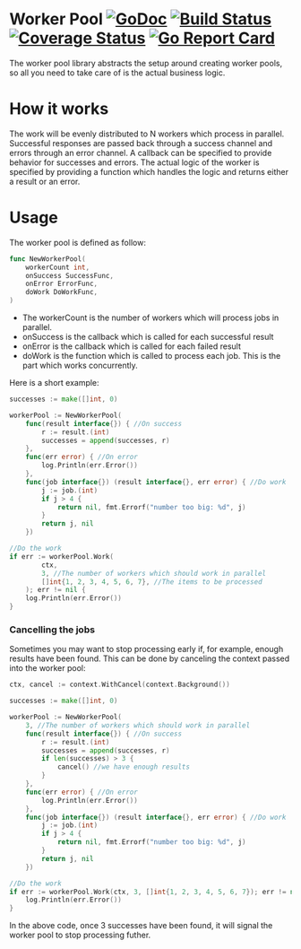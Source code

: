 # Worker Pool [![GoDoc](https://godoc.org/github.com/ynori7/workerpool?status.png)](https://godoc.org/github.com/ynori7/workerpool) [![Build Status](https://travis-ci.org/ynori7/workerpool.svg?branch=master)](https://travis-ci.com/github/ynori7/workerpool) [![Coverage Status](https://coveralls.io/repos/github/ynori7/workerpool/badge.svg?branch=master)](https://coveralls.io/github/ynori7/workerpool?branch=master) [![Go Report Card](https://goreportcard.com/badge/ynori7/workerpool)](https://goreportcard.com/report/github.com/ynori7/workerpool)
The worker pool library abstracts the setup around creating worker pools, so all
you need to take care of is the actual business logic.

# How it works
The work will be evenly distributed to N workers which process in parallel. Successful
responses are passed back through a success channel and errors through an error channel.
A callback can be specified to provide behavior for successes and errors. The actual logic
of the worker is specified by providing a function which handles the logic and returns either
a result or an error.

# Usage

The worker pool is defined as follow:

```go
func NewWorkerPool(
	workerCount int,
	onSuccess SuccessFunc,
	onError ErrorFunc,
	doWork DoWorkFunc,
)
```
- The workerCount is the number of workers which will process jobs in parallel.
- onSuccess is the callback which is called for each successful result
- onError is the callback which is called for each failed result
- doWork is the function which is called to process each job. This is the part 
which works concurrently.

Here is a short example:

```go
successes := make([]int, 0)

workerPool := NewWorkerPool(
    func(result interface{}) { //On success
        r := result.(int)
        successes = append(successes, r) 
    },
    func(err error) { //On error
        log.Println(err.Error())
    },
    func(job interface{}) (result interface{}, err error) { //Do work
        j := job.(int)
        if j > 4 {
            return nil, fmt.Errorf("number too big: %d", j)
        }
        return j, nil
    })

//Do the work
if err := workerPool.Work(
	    ctx,
	    3, //The number of workers which should work in parallel
	    []int{1, 2, 3, 4, 5, 6, 7}, //The items to be processed
	); err != nil {
    log.Println(err.Error())
}
```

### Cancelling the jobs

Sometimes you may want to stop processing early if, for example, enough results have 
been found. This can be done by canceling the context passed into the worker pool:

```go
ctx, cancel := context.WithCancel(context.Background())

successes := make([]int, 0)

workerPool := NewWorkerPool(
    3, //The number of workers which should work in parallel
    func(result interface{}) { //On success
        r := result.(int)
        successes = append(successes, r) 
        if len(successes) > 3 {
            cancel() //we have enough results
        }
    },
    func(err error) { //On error
        log.Println(err.Error())
    },
    func(job interface{}) (result interface{}, err error) { //Do work
        j := job.(int)
        if j > 4 {
            return nil, fmt.Errorf("number too big: %d", j)
        }
        return j, nil
    })

//Do the work
if err := workerPool.Work(ctx, 3, []int{1, 2, 3, 4, 5, 6, 7}); err != nil {
    log.Println(err.Error())
}
```
In the above code, once 3 successes have been found, it will signal the worker pool
to 
stop processing futher.
